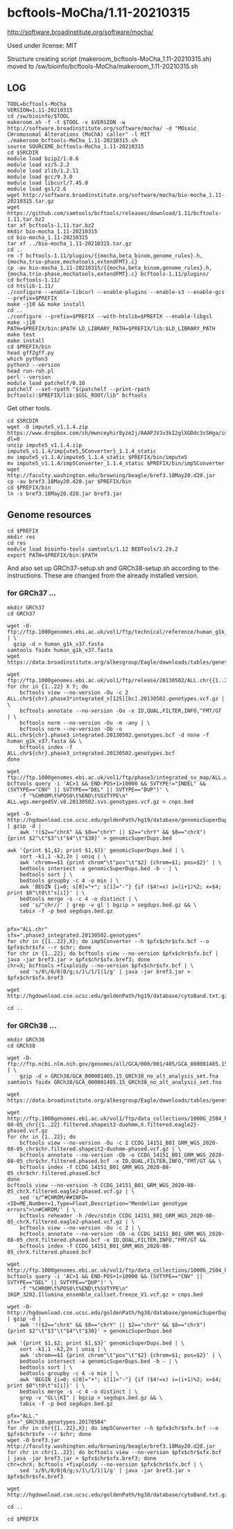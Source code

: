 bcftools-MoCha/1.11-20210315
========================

<http://software.broadinstitute.org/software/mocha/>

Used under license:
MIT

Structure creating script (makeroom_bcftools-MoCha_1.11-20210315.sh) moved to /sw/bioinfo/bcftools-MoCha/makeroom_1.11-20210315.sh

LOG
---


    TOOL=bcftools-MoCha
    VERSION=1.11-20210315
    cd /sw/bioinfo/$TOOL
    makeroom.sh -f -t $TOOL -v $VERSION -w http://software.broadinstitute.org/software/mocha/ -d "MOsaic CHromosomal Alterations (MoChA) caller" -l MIT 
    ./makeroom_bcftools-MoCha_1.11-20210315.sh 
    source SOURCEME_bcftools-MoCha_1.11-20210315 
    cd $SRCDIR
    module load bzip2/1.0.6
    module load xz/5.2.2
    module load zlib/1.2.11
    module load gcc/9.3.0
    module load libcurl/7.45.0
    module load gsl/2.6
    wget http://software.broadinstitute.org/software/mocha/bio-mocha_1.11-20210315.tar.gz
    wget https://github.com/samtools/bcftools/releases/download/1.11/bcftools-1.11.tar.bz2
    tar xf bcftools-1.11.tar.bz2
    mkdir bio-mocha_1.11-20210315
    cd bio-mocha_1.11-20210315
    tar xf ../bio-mocha_1.11-20210315.tar.gz
    cd ..
    rm -f bcftools-1.11/plugins/{{mocha,beta_binom,genome_rules}.h,{mocha,trio-phase,mochatools,extendFMT}.c}
    cp -av bio-mocha_1.11-20210315/{{mocha,beta_binom,genome_rules}.h,{mocha,trio-phase,mochatools,extendFMT}.c} bcftools-1.11/plugins/
    cd bcftools-1.11/
    cd htslib-1.11/
    ./configure --enable-libcurl --enable-plugins --enable-s3 --enable-gcs --prefix=$PREFIX
    make -j10 && make install
    cd ..
    ./configure --prefix=$PREFIX --with-htslib=$PREFIX --enable-libgsl
    make -j10
    PATH=$PREFIX/bin:$PATH LD_LIBRARY_PATH=$PREFIX/lib:$LD_LIBRARY_PATH  make test
    make install
    cd $PREFIX/bin
    head gff2gff.py 
    which python3
    python3 --version
    head run-roh.pl 
    perl --version
    module load patchelf/0.10
    patchelf --set-rpath "$(patchelf --print-rpath bcftools):$PREFIX/lib:$GSL_ROOT/lib" bcftools

Get other tools.

    cd $SRCDIR
    wget -O impute5_v1.1.4.zip https://www.dropbox.com/sh/mwnceyhir8yze2j/AAAPJVJv3kI2glXGDdc3sSHga/impute5_v1.1.4.zip?dl=0
    unzip impute5_v1.1.4.zip impute5_v1.1.4/imp{ute5,5Converter}_1.1.4_static
    mv impute5_v1.1.4/impute5_1.1.4_static $PREFIX/bin/impute5
    mv impute5_v1.1.4/imp5Converter_1.1.4_static $PREFIX/bin/imp5Converter
    wget http://faculty.washington.edu/browning/beagle/bref3.18May20.d20.jar
    cp -av bref3.18May20.d20.jar $PREFIX/bin
    cd $PREFIX/bin
    ln -s bref3.18May20.d20.jar bref3.jar


Genome resources
----------------

    cd $PREFIX
    mkdir res
    cd res
    module load bioinfo-tools samtools/1.12 BEDTools/2.29.2
    export PATH=$PREFIX/bin:$PATH

And also set up GRCh37-setup.sh and GRCh38-setup.sh according to the instructions.  These are changed from the already installed version.


### for GRCh37 ...

    mkdir GRCh37
    cd GRCh37

    wget -O- ftp://ftp.1000genomes.ebi.ac.uk/vol1/ftp/technical/reference/human_g1k_v37.fasta.gz | \
      gzip -d > human_g1k_v37.fasta
    samtools faidx human_g1k_v37.fasta
    wget https://data.broadinstitute.org/alkesgroup/Eagle/downloads/tables/genetic_map_hg19_withX.txt.gz

    wget ftp://ftp.1000genomes.ebi.ac.uk/vol1/ftp/release/20130502/ALL.chr{{1..22}.phase3_shapeit2_mvncall_integrated_v5b,X.phase3_shapeit2_mvncall_integrated_v1c,Y.phase3_integrated_v2b}.20130502.genotypes.vcf.gz{,.tbi}
    for chr in {1..22} X Y; do
        bcftools view --no-version -Ou -c 2 ALL.chr${chr}.phase3*integrated_v[125][bc].20130502.genotypes.vcf.gz | \
        bcftools annotate --no-version -Ou -x ID,QUAL,FILTER,INFO,^FMT/GT | \
        bcftools norm --no-version -Ou -m -any | \
        bcftools norm --no-version -Ob -o ALL.chr${chr}.phase3_integrated.20130502.genotypes.bcf -d none -f human_g1k_v37.fasta && \
        bcftools index -f ALL.chr${chr}.phase3_integrated.20130502.genotypes.bcf
    done

    wget ftp://ftp.1000genomes.ebi.ac.uk/vol1/ftp/phase3/integrated_sv_map/ALL.wgs.mergedSV.v8.20130502.svs.genotypes.vcf.gz{,.tbi}
    bcftools query -i 'AC>1 && END-POS+1>10000 && SVTYPE!="INDEL" && (SVTYPE=="CNV" || SVTYPE=="DEL" || SVTYPE=="DUP")' \
        -f "%CHROM\t%POS0\t%END\t%SVTYPE\n" ALL.wgs.mergedSV.v8.20130502.svs.genotypes.vcf.gz > cnps.bed

    wget -O- http://hgdownload.cse.ucsc.edu/goldenPath/hg19/database/genomicSuperDups.txt.gz | gzip -d |
        awk '!($2=="chrX" && $8=="chrY" || $2=="chrY" && $8=="chrX") {print $2"\t"$3"\t"$4"\t"$30}' > genomicSuperDups.bed

    awk '{print $1,$2; print $1,$3}' genomicSuperDups.bed | \
        sort -k1,1 -k2,2n | uniq | \
        awk 'chrom==$1 {print chrom"\t"pos"\t"$2} {chrom=$1; pos=$2}' | \
        bedtools intersect -a genomicSuperDups.bed -b - | \
        bedtools sort | \
        bedtools groupby -c 4 -o min | \
        awk 'BEGIN {i=0; s[0]="+"; s[1]="-"} {if ($4!=x) i=(i+1)%2; x=$4; print $0"\t0\t"s[i]}' | \
        bedtools merge -s -c 4 -o distinct | \
        sed 's/^chr//' | grep -v gl | bgzip > segdups.bed.gz && \
        tabix -f -p bed segdups.bed.gz


    pfx="ALL.chr"
    sfx=".phase3_integrated.20130502.genotypes"
    for chr in {{1..22},X}; do imp5Converter --h $pfx$chr$sfx.bcf --o $pfx$chr$sfx --r $chr; done
    for chr in {1..22}; do bcftools view --no-version $pfx$chr$sfx.bcf | java -jar bref3.jar > $pfx$chr$sfx.bref3; done
    chr=X; bcftools +fixploidy --no-version $pfx$chr$sfx.bcf | \
        sed 's/0\/0/0|0/g;s/1\/1/1|1/g' | java -jar bref3.jar > $pfx$chr$sfx.bref3

    wget http://hgdownload.cse.ucsc.edu/goldenPath/hg19/database/cytoBand.txt.gz

    cd ..

### for GRCh38 ...

    mkdir GRCh38
    cd GRCh38

    wget -O- ftp://ftp.ncbi.nlm.nih.gov/genomes/all/GCA/000/001/405/GCA_000001405.15_GRCh38/seqs_for_alignment_pipelines.ucsc_ids/GCA_000001405.15_GRCh38_no_alt_analysis_set.fna.gz | \
        gzip -d > GRCh38/GCA_000001405.15_GRCh38_no_alt_analysis_set.fna
    samtools faidx GRCh38/GCA_000001405.15_GRCh38_no_alt_analysis_set.fna

    wget https://data.broadinstitute.org/alkesgroup/Eagle/downloads/tables/genetic_map_hg38_withX.txt.gz

    wget http://ftp.1000genomes.ebi.ac.uk/vol1/ftp/data_collections/1000G_2504_high_coverage/working/20201028_3202_phased/CCDG_14151_B01_GRM_WGS_2020-08-05_chr{{1..22}.filtered.shapeit2-duohmm,X.filtered.eagle2}-phased.vcf.gz
    for chr in {1..22}; do
        bcftools view --no-version -Ou -c 2 CCDG_14151_B01_GRM_WGS_2020-08-05_chr$chr.filtered.shapeit2-duohmm-phased.vcf.gz | \
        bcftools annotate --no-version -Ob -o CCDG_14151_B01_GRM_WGS_2020-08-05_chr$chr.filtered.phased.bcf -x ID,QUAL,FILTER,INFO,^FMT/GT && \
        bcftools index -f CCDG_14151_B01_GRM_WGS_2020-08-05_chr$chr.filtered.phased.bcf
    done
    bcftools view --no-version -h CCDG_14151_B01_GRM_WGS_2020-08-05_chrX.filtered.eagle2-phased.vcf.gz | \
        sed 's/^#CHROM/##INFO=<ID=ME,Number=1,Type=Float,Description="Mendelian genotype errors">\n#CHROM/' | \
        bcftools reheader -h /dev/stdin CCDG_14151_B01_GRM_WGS_2020-08-05_chrX.filtered.eagle2-phased.vcf.gz | \
        bcftools view --no-version -Ou -c 2 | \
        bcftools annotate --no-version -Ob -o CCDG_14151_B01_GRM_WGS_2020-08-05_chrX.filtered.phased.bcf -x ID,QUAL,FILTER,INFO,^FMT/GT &&
        bcftools index -f CCDG_14151_B01_GRM_WGS_2020-08-05_chrX.filtered.phased.bcf

    wget http://ftp.1000genomes.ebi.ac.uk/vol1/ftp/data_collections/1000G_2504_high_coverage/working/20210124.SV_Illumina_Integration/1KGP_3202.Illumina_ensemble_callset.freeze_V1.vcf.gz{,.tbi}
    bcftools query -i 'AC>1 && END-POS+1>10000 && (SVTYPE=="CNV" || SVTYPE=="DEL" || SVTYPE=="DUP")' \
        -f "%CHROM\t%POS0\t%END\t%SVTYPE\n" 1KGP_3202.Illumina_ensemble_callset.freeze_V1.vcf.gz > cnps.bed

    wget -O- http://hgdownload.cse.ucsc.edu/goldenPath/hg38/database/genomicSuperDups.txt.gz | gzip -d |
        awk '!($2=="chrX" && $8=="chrY" || $2=="chrY" && $8=="chrX") {print $2"\t"$3"\t"$4"\t"$30}' > genomicSuperDups.bed

    awk '{print $1,$2; print $1,$3}' genomicSuperDups.bed | \
        sort -k1,1 -k2,2n | uniq | \
        awk 'chrom==$1 {print chrom"\t"pos"\t"$2} {chrom=$1; pos=$2}' | \
        bedtools intersect -a genomicSuperDups.bed -b - | \
        bedtools sort | \
        bedtools groupby -c 4 -o min | \
        awk 'BEGIN {i=0; s[0]="+"; s[1]="-"} {if ($4!=x) i=(i+1)%2; x=$4; print $0"\t0\t"s[i]}' | \
        bedtools merge -s -c 4 -o distinct | \
        grep -v "GL\|KI" | bgzip > segdups.bed.gz && \
        tabix -f -p bed segdups.bed.gz

    pfx="ALL."
    sfx="_GRCh38.genotypes.20170504"
    for chr in chr{{1..22},X}; do imp5Converter --h $pfx$chr$sfx.bcf --o $pfx$chr$sfx --r $chr; done
    wget -O bref3.jar http://faculty.washington.edu/browning/beagle/bref3.18May20.d20.jar
    for chr in chr{1..22}; do bcftools view --no-version $pfx$chr$sfx.bcf | java -jar bref3.jar > $pfx$chr$sfx.bref3; done
    chr=chrX; bcftools +fixploidy --no-version $pfx$chr$sfx.bcf | \
        sed 's/0\/0/0|0/g;s/1\/1/1|1/g' | java -jar bref3.jar > $pfx$chr$sfx.bref3

    wget http://hgdownload.cse.ucsc.edu/goldenPath/hg38/database/cytoBand.txt.gz

    cd ..

    cd $PREFIX
